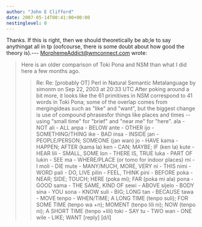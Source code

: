 ```yaml
---
author: "John E Clifford"
date: 2007-05-14T00:41:00+00:00
nestinglevel: 0
---
```

Thanks. If this is right, then we should theoretically be ab;le to say anythingat all in tp (oofcourse, there is some doubt about how good the theory is).---
 [MorphemeAddict@wmconnect.com](mailto://MorphemeAddict@wmconnect.com) wrote:

> Here is an older comparison of Toki Pona and NSM than what I did here a few
> months ago.
>> Re: Re: \[probably OT\] Perl in Natural Semantic Metalanguage
> by simonm on Sep 22, 2003 at 20:33 UTC
>> After poking around a bit more, it looks like the 61 primitives in NSM
> correspond to 41 words in Toki Pona; some of the overlap comes from mergingideas
> such as "like" and "want", but the biggest change is use of compound phrasesfor
> things like places and times --
 using "small time" for "brief" and "near me"
> for "here".
> ala - NOT
> ali - ALL
> anpa - BELOW
> ante - OTHER
> ijo - SOMETHING/THING
> ike - BAD
> insa - INSIDE
> jan - PEOPLE/PERSON; SOMEONE (jan wan)
> jo - HAVE
> kama - HAPPEN; AFTER (kama la)
> ken - CAN; MAYBE; IF (ken la)
> kute - HEAR
> lili - SMALL, SOME
> lon - THERE IS, TRUE
> luka - PART OF
> lukin - SEE
> ma - WHERE/PLACE (or tomo for indoor places)
> mi - I
> moli - DIE
> mute - MANY/MUCH, MORE, VERY
> ni - THIS
> nimi - WORD
> pali - DO, LIVE
> pilin - FEEL, THINK
> pini - BEFORE
> poka - NEAR; SIDE; TOUCH; HERE (poka mi); FAR (poka mi ala)
> pona - GOOD
> sama - THE SAME, KIND OF
> sewi - ABOVE
> sijelo - BODY
> sina - YOU
> sona - KNOW
> suli - BIG; LONG
> tan - BECAUSE
> tawa - MOVE
> tenpo - WHEN/TIME; A LONG TIME (tenpo suli); FOR SOME TIME (tenpo wa
> +n);
> MOMENT (tenpo lili ni); NOW (tenpo ni); A SHORT TIME (tenpo
> +lili)
> toki - SAY
> tu - TWO
> wan - ONE
> wile - LIKE; WANT \[reply\]
> \[d/l\]
>> </HTML
>>